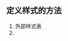## 定义样式的方法
1. <link> 外部样式表
2. <style> 内嵌样式表
3. style 属性，行间样式

## 访问行间样式(style属性)
1. style 对象对应的是 CSSStyleDeclaration 的实例
2. style 对象下浮动为 cssFloat，ie下为styleFloat
3. style 对象下的属性方法：
    - cssText
    - length
    - parentRule ???
    - getPropertyValue()
    - getPropertyCSSValue() ???
    - getPropertyPriority()
    - item()
    - removeProperty()
    - setProperty()
4. 计算后的样式
    - document.defaultView.getComputedStyle() 方法
    - 返回 CSSStyleDeclaration 对象
    - ie 的 currentStyle

## 操作样式表
1. CSSStyleSheet 类型，继承自StyleSheet
2. StyleSheet属性
    - disabled
    - href
    - media
    - ownerNode
    - parentStyleSheet
    - title
    - type
    - cssRules
    - ownerRule
    - deleteRule(index) ie removeRule()
    - insertRule(rule, index) ie addRule()
3. 通过 document.styleSheets集合表示，通过style、link标签、DOM下的CSSStyleSheet对象下的属性取得。
4. CSSRule 表示每一条样式，是一个基本类
5. CSSStyleRule 包含的属性
    - cssText（只读的）
    - parentRule
    - parentStyleSheet
    - selectorText
    - style
    - type
6. 创建规则
    - insertRule() ie addRule()
7. 删除规则
    - deleteRule() ie removeRule()
